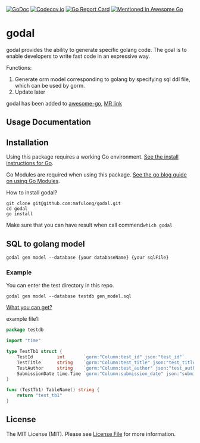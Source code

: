 [![GoDoc](https://godoc.org/github.com/mafulong/godal?status.svg)](https://pkg.go.dev/github.com/mafulong/godal)
[![Codecov.io](https://codecov.io/github/mafulong/godal/coverage.svg?branch=main)](https://codecov.io/github/mafulong/godal?branch=main)
[![Go Report Card](https://goreportcard.com/badge/github.com/mafulong/godal)](https://goreportcard.com/report/github.com/mafulong/godal)
[![Mentioned in Awesome Go](https://awesome.re/mentioned-badge.svg)](https://github.com/avelino/awesome-go)

[comment]: <> ([![Build Status]&#40;https://travis-ci.org/mafulong/godal.svg?branch=main&#41;]&#40;https://travis-ci.org/mafulong/godal&#41;)
godal
===

godal provides the ability to generate specific golang code. The goal is to enable developers to write fast code in an
expressive way.

Functions:

1. Generate orm model corresponding to golang by specifying sql ddl file, which can be used by gorm.
2. Update later

godal has been added to [awesome-go](https://awesome-go.com/), [MR link](https://github.com/avelino/awesome-go/pull/3857/)
## Usage Documentation

## Installation

Using this package requires a working Go
environment. [See the install instructions for Go](http://golang.org/doc/install.html).

Go Modules are required when using this
package. [See the go blog guide on using Go Modules](https://blog.golang.org/using-go-modules).

How to install godal?

```shell
git clone git@github.com:mafulong/godal.git
cd godal
go install
```

Make sure that you can have result when call commend`which godal`

## SQL to golang model

```shell
godal gen model --database {your databaseName} {your sqlFile}
```

### Example

You can enter the test directory in this repo.

```shell
godal gen model --database testdb gen_model.sql
```

[What you can get?](https://github.com/mafulong/godal/test/model/)

example file1:

```go
package testdb

import "time"

type TestTb1 struct {
	TestId         int       `gorm:"Column:test_id" json:"test_id"`
	TestTitle      string    `gorm:"Column:test_title" json:"test_title"`
	TestAuthor     string    `gorm:"Column:test_author" json:"test_author"`
	SubmissionDate time.Time `gorm:"Column:submission_date" json:"submission_date"`
}

func (TestTb1) TableName() string {
	return "test_tb1"
}

```

## License

The MIT License (MIT). Please see [License File](LICENSE) for more information.
